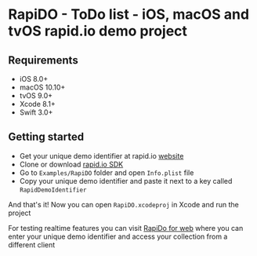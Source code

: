 # RapiDO - ToDo list - iOS, macOS and tvOS rapid.io demo project

## Requirements

- iOS 8.0+
- macOS 10.10+
- tvOS 9.0+
- Xcode 8.1+
- Swift 3.0+

## Getting started

- Get your unique demo identifier at rapid.io [website](https://www.rapid.io/demo)
- Clone or download [rapid.io SDK](https://github.com/rapid-io/ios)
- Go to `Examples/RapiDO` folder and open `Info.plist` file
- Copy your unique demo identifier and paste it next to a key called `RapidDemoIdentifier`

And that's it! Now you can open `RapiDO.xcodeproj` in Xcode and run the project

For testing realtime features you can visit [RapiDo for web](http://demo-todo.rapid.io) where you can enter your unique demo identifier and access your collection from a different client